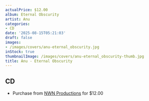 ```yaml
---
actualPrice: $12.00
album: Eternal Obscurity
artist: Anu
categories:
- CD
date: '2025-08-15T05:21:03'
draft: false
images:
- /images/covers/anu-eternal_obscurity.jpg
inStock: true
thumbnailImage: /images/covers/anu-eternal_obscurity-thumb.jpg
title: Anu - Eternal Obscurity
---
```


## CD
* Purchase from [NWN Productions](http://shop.nwnprod.com/index.php?route=product/product&path=93&product_id=27795&sort=pd.name&order=ASC) for $12.00
